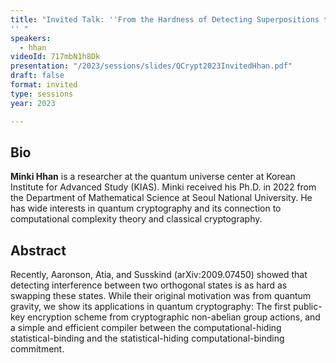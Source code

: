 ```yaml
---
title: "Invited Talk: ''From the Hardness of Detecting Superpositions to Cryptography: Quantum Public Key Encryption and Commitments
'' "
speakers:
  - hhan
videoId: 717mbN1h8Dk
presentation: "/2023/sessions/slides/QCrypt2023InvitedHhan.pdf"
draft: false
format: invited
type: sessions
year: 2023

---
```

## Bio 
**Minki Hhan** is a researcher at the quantum universe center at Korean Institute for Advanced Study (KIAS). Minki received his Ph.D. in 2022 from the Department of Mathematical Science at Seoul National University. He has wide interests in quantum cryptography and its connection to computational complexity theory and classical cryptography.

## Abstract
Recently, Aaronson, Atia, and Susskind (arXiv:2009.07450) showed that detecting interference between two orthogonal states is as hard as swapping these states. While their original motivation was from quantum gravity, we show its applications in quantum cryptography: The first public-key encryption scheme from cryptographic non-abelian group actions, and a simple and efficient compiler between the computational-hiding statistical-binding and the statistical-hiding computational-binding commitment.



<!-- fields to use above: -->
<!-- videoId: "Vfl9pPh6ipI" -->
<!-- presentation: "/2023/sessions/slides/QCrypt2023TutorialYuen.pdf" -->

